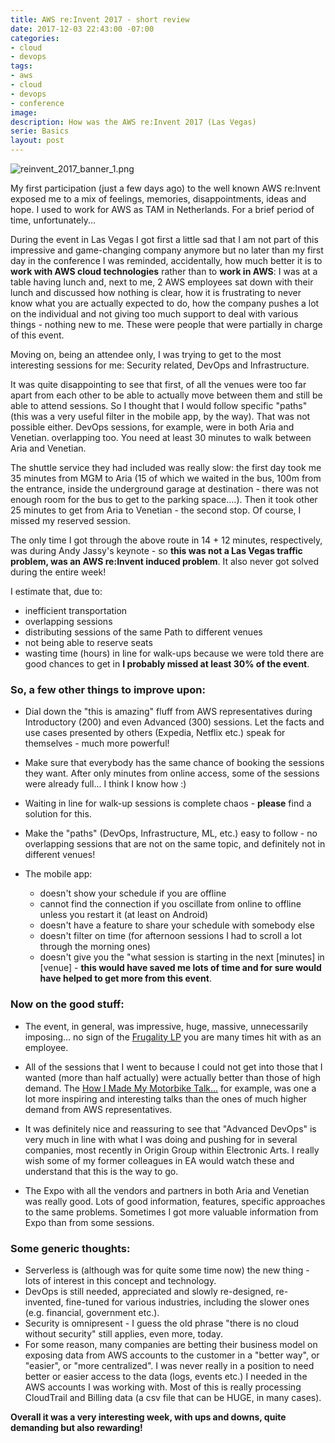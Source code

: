 ```yaml
---
title: AWS re:Invent 2017 - short review
date: 2017-12-03 22:43:00 -07:00
categories:
- cloud
- devops
tags:
- aws
- cloud
- devops
- conference
image: 
description: How was the AWS re:Invent 2017 (Las Vegas)
serie: Basics
layout: post
---
```


![reinvent_2017_banner_1.png](/uploads/reinvent_2017_banner_1.png)


My first participation (just a few days ago) to the well known AWS re:Invent exposed me to a mix of feelings, memories, disappointments, ideas and hope. I used to work for AWS as TAM in Netherlands. For a brief period of time, unfortunately...

During the event in Las Vegas I got first a little sad that I am not part of this impressive and game-changing company anymore but no later than my first day in the conference I was reminded, accidentally, how much better it is to **work with AWS cloud technologies** rather than to **work in AWS**: I was at a table having lunch and, next to me, 2 AWS employees sat down with their lunch and discussed how nothing is clear, how it is frustrating to never know what you are actually expected to do, how the company pushes a lot on the individual and not giving too much support to deal with various things - nothing new to me. These were people that were partially in charge of this event.

Moving on, being an attendee only, I was trying to get to the most interesting sessions for me: Security related, DevOps and Infrastructure.

It was quite disappointing to see that first, of all the venues were too far apart from each other to be able to actually move between them and still be able to attend sessions. So I thought that I would follow specific "paths" (this was a very useful filter in the mobile app, by the way). That was not possible either. DevOps sessions, for example, were in both Aria and Venetian. overlapping too. You need at least 30 minutes to walk between Aria and Venetian.

The shuttle service they had included was really slow: the first day took me 35 minutes from MGM to Aria (15 of which we waited in the bus, 100m from the entrance, inside the underground garage at destination - there was not enough room for the bus to get to the parking space....). Then it took other 25 minutes to get from Aria to Venetian - the second stop. Of course, I missed my reserved session.

The only time I got through the above route in 14 + 12 minutes, respectively, was during Andy Jassy's keynote - so **this was not a Las Vegas traffic problem, was an AWS re:Invent induced problem**. It also never got solved during the entire week!

I estimate that, due to:
  * inefficient transportation
  * overlapping sessions
  * distributing sessions of the same Path to different venues
  * not being able to reserve seats
  * wasting time (hours) in line for walk-ups because we were told there are good chances to get in
**I probably missed at least 30% of the event**.

### So, a few other things to improve upon:

  * Dial down the "this is amazing" fluff from AWS representatives during Introductory (200) and even Advanced (300) sessions. Let the facts and use cases presented by others (Expedia, Netflix etc.) speak for themselves - much more powerful!
  
  * Make sure that everybody has the same chance of booking the sessions they want. After only minutes from online access, some of the sessions were already full... I think I know how :)

  * Waiting in line for walk-up sessions is complete chaos - **please** find a solution for this.
  
  * Make the "paths" (DevOps, Infrastructure, ML, etc.) easy to follow - no overlapping sessions that are not on the same topic, and definitely not in different venues!

  * The mobile app:
    * doesn't show  your schedule if you are offline
    * cannot find the connection if you oscillate from online to offline unless you restart it (at least on Android)
    * doesn't have a feature to share your schedule with somebody else
    * doesn't filter on time (for afternoon sessions I had to scroll a lot through the morning ones)
    * doesn't give you the "what session is starting in the next [minutes] in [venue] - **this would have saved me lots of time and for sure would have helped to get more from this event**. 



### Now on the good stuff:

  * The event, in general, was impressive, huge, massive, unnecessarily imposing... no sign of the [Frugality LP](https://www.amazon.jobs/principles) you are many times hit with as an employee.

  * All of the sessions that I went to because I could not get into those that I wanted (more than half actually) were actually better than those of high demand. The [How I Made My Motorbike Talk...](https://www.youtube.com/watch?v=55iwsUrCoK4) for example, was one a lot more inspiring and interesting talks than the ones of much higher demand from AWS representatives.

  * It was definitely nice and reassuring to see that "Advanced DevOps" is very much in line with what I was doing and pushing for in several companies, most recently in Origin Group within Electronic Arts. I really wish some of my former colleagues in EA would watch these and understand that this is the way to go.

  * The Expo with all the vendors and partners in both Aria and Venetian was really good. Lots of good information, features, specific approaches to the same problems. Sometimes I got more valuable information from Expo than from some sessions.



### Some generic thoughts:

  * Serverless is (although was for quite some time now) the new thing - lots of interest in this concept and technology.
  * DevOps is still needed, appreciated and slowly re-designed, re-invented, fine-tuned for various industries, including the slower ones (e.g. financial, government etc.).
  * Security is omnipresent - I guess the old phrase "there is no cloud without security" still applies, even more, today.
  * For some reason, many companies are betting their business model on exposing data from AWS accounts to the customer in a "better way", or "easier", or "more centralized". I was never really in a position to need better or easier access to the data (logs, events etc.) I needed in the AWS accounts I was working with. Most of this is really processing CloudTrail and Billing data (a csv file that can be HUGE, in many cases).

**Overall it was a very interesting week, with ups and downs, quite demanding but also rewarding!**


